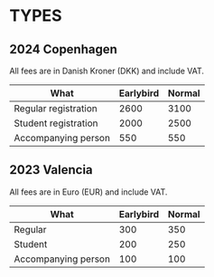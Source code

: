 # TYPES

## 2024 Copenhagen

All fees are in Danish Kroner (DKK) and include VAT.

| What                 | Earlybird | Normal |
|----------------------|-----------|--------|
| Regular registration | 2600      | 3100   |
| Student registration | 2000      | 2500   |
| Accompanying person  | 550       | 550    |

## 2023 Valencia

All fees are in Euro (EUR) and include VAT.

| What                | Earlybird | Normal |
|---------------------|-----------|--------|
| Regular             | 300       | 350    |
| Student             | 200       | 250    |
| Accompanying person | 100       | 100    |
